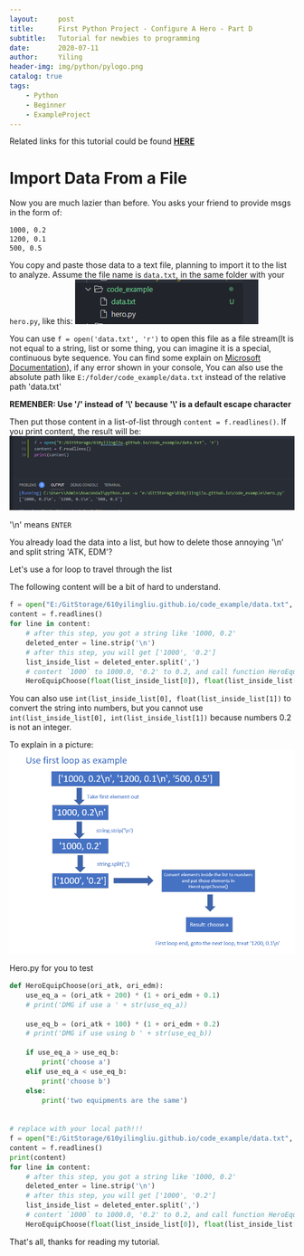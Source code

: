 ```yaml
---
layout:     post
title:      First Python Project - Configure A Hero - Part D
subtitle:   Tutorial for newbies to programming
date:       2020-07-11
author:     Yiling
header-img: img/python/pylogo.png
catalog: true
tags:
    - Python
    - Beginner
    - ExampleProject
---
```


Related links for this tutorial could be found **[HERE](https://610yilingliu.github.io/2020/06/23/PyForBeginners/)**

# Import Data From a File

Now you are much lazier than before. You asks your friend to provide msgs in the form of:

```
1000, 0.2
1200, 0.1
500, 0.5
```

You copy and paste those data to a text file, planning to import it to the list to analyze. Assume the file name is `data.txt`, in the same folder with your `hero.py`, like this:
![](\img\python\path1.png)

You can use `f = open('data.txt', 'r')` to open this file as a file stream(It is not equal to a string, list or some thing, you can imagine it is a special, continuous byte sequence. You can find some explain on [Microsoft Documentation](https://docs.microsoft.com/en-us/windows/win32/fileio/file-streams)), if any error shown in your console, You can also use the absolute path like `E:/folder/code_example/data.txt` instead of the relative path 'data.txt'

**REMENBER: Use '/' instead of '\\' because '\\' is a default escape character**

Then put those content in a list-of-list through `content = f.readlines()`. If you print content, the result will be:
![](\img\python\hero10.png)

'\\n' means `ENTER`

You already load the data into a list, but how to delete those annoying '\\n' and split string 'ATK, EDM'?

Let's use a for loop to travel through the list

The following content will be a bit of hard to understand.

```python
f = open("E:/GitStorage/610yilingliu.github.io/code_example/data.txt", 'r')
content = f.readlines()
for line in content:
    # after this step, you got a string like '1000, 0.2'
    deleted_enter = line.strip('\n')
    # after this step, you will get ['1000', '0.2']
    list_inside_list = deleted_enter.split(',')
    # contert `1000` to 1000.0, '0.2' to 0.2, and call function HeroEquipChoose()
    HeroEquipChoose(float(list_inside_list[0]), float(list_inside_list[1]))
```

You can also use `int(list_inside_list[0], float(list_inside_list[1])` to convert the string into numbers, but you cannot use `int(list_inside_list[0], int(list_inside_list[1])` because numbers 0.2 is not an integer.

To explain in a picture:
![](\img\python\hero11.png)

Hero.py for you to test

```python
def HeroEquipChoose(ori_atk, ori_edm):
    use_eq_a = (ori_atk + 200) * (1 + ori_edm + 0.1)
    # print('DMG if use a ' + str(use_eq_a))

    use_eq_b = (ori_atk + 100) * (1 + ori_edm + 0.2)
    # print('DMG if use using b ' + str(use_eq_b))

    if use_eq_a > use_eq_b:
        print('choose a')
    elif use_eq_a < use_eq_b:
        print('choose b')
    else:
        print('two equipments are the same')


# replace with your local path!!!
f = open("E:/GitStorage/610yilingliu.github.io/code_example/data.txt", 'r')
content = f.readlines()
print(content)
for line in content:
    # after this step, you got a string like '1000, 0.2'
    deleted_enter = line.strip('\n')
    # after this step, you will get ['1000', '0.2']
    list_inside_list = deleted_enter.split(',')
    # contert `1000` to 1000.0, '0.2' to 0.2, and call function HeroEquipChoose()
    HeroEquipChoose(float(list_inside_list[0]), float(list_inside_list[1]))
```

That's all, thanks for reading my tutorial.